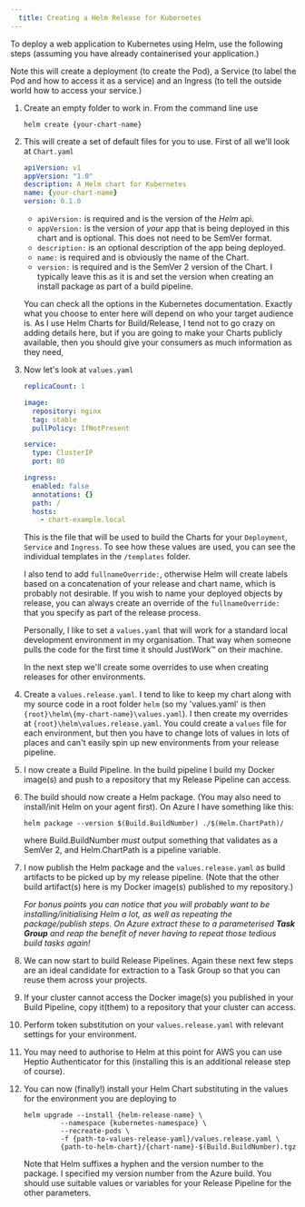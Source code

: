 ```yaml
---
  title: Creating a Helm Release for Kubernetes
---
```


To deploy a web application to Kubernetes using Helm, use the following steps (assuming you have already containerised your application.)

Note this will create a deployment (to create the Pod), a Service (to label the Pod and how to access it as a service) and an Ingress
(to tell the outside world how to access your service.)

1. Create an empty folder to work in. From the command line use

    ```shell
    helm create {your-chart-name}
    ```

1. This will create a set of default files for you to use. First of all we'll look at `Chart.yaml`

    ```yaml
    apiVersion: v1
    appVersion: "1.0"
    description: A Helm chart for Kubernetes
    name: {your-chart-name}
    version: 0.1.0
    ```

    * `apiVersion:` is required and is the version of the _Helm_ api.
    * `appVersion:` is the version of _your_ app that is being deployed in this chart and is optional. This does not need to be SemVer format.
    * `description:` is an optional description of the app being deployed.
    * `name:` is required and is obviously the name of the Chart.
    * `version:` is required and is the SemVer 2 version of the Chart. I typically leave this as it is and set the version when creating an install package as part of a build pipeline.

    You can check all the options in the Kubernetes documentation. 
    Exactly what you choose to enter here will depend on who your target audience is. 
    As I use Helm Charts for Build/Release, I tend not to go crazy on adding details here,  but if you are going to make your Charts publicly available, then you should give your consumers as much information as they need,

1. Now let's look at `values.yaml`

    ```yaml
    replicaCount: 1

    image:
      repository: nginx
      tag: stable
      pullPolicy: IfNotPresent

    service:
      type: ClusterIP
      port: 80

    ingress:
      enabled: false
      annotations: {}
      path: /
      hosts:
        - chart-example.local
    ```

    This is the file that will be used to build the Charts for your `Deployment`, `Service` and `Ingress`. 
    To see how these values are used, you can see the individual templates in the `/templates` folder.

    I also tend to add `fullnameOverride:`, otherwise Helm will create labels based on a concatenation of your release and chart name, 
    which is probably not desirable. 
    If you wish to name your deployed objects by release, you can always create an override of the `fullnameOverride:` that you specify 
    as part of the release process.

    Personally, I like to set a `values.yaml` that will work for a standard local development environment in my organisation. 
    That way when someone pulls the code for the first time it should JustWork&trade; on their machine.

    In the next step we'll create some overrides to use when creating releases for other environments.

1. Create a `values.release.yaml`. I tend to like to keep my chart along with my source code in a root folder `helm` 
(so my 'values.yaml' is then `{root}\helm\{my-chart-name}\values.yaml`). 
I then create my overrides at `{root}\helm\values.release.yaml`.
You could create a `values` file for each environment, 
but then you have to change lots of values in lots of places and can't easily spin up new environments from your release pipeline.

1. I now create a Build Pipeline. In the build pipeline I build my Docker image(s) and push to a repository that my Release Pipeline 
can access.

1. The build should now create a Helm package. (You may also need to install/init Helm on your agent first). 
On Azure I have something like this:

    ```shell
    helm package --version $(Build.BuildNumber) ./$(Helm.ChartPath)/
    ```

    where Build.BuildNumber _must_ output something that validates as a SemVer 2, and Helm.ChartPath is a pipeline variable.

1. I now publish the Helm package and the `values.release.yaml` as build artifacts to be picked up by my release pipeline.
(Note that the other build artifact(s) here is my Docker image(s) published to my repository.)

    _For bonus points you can notice that you will probably want to be installing/initialising Helm a lot, 
    as well as repeating the package/publish steps. On Azure extract these to a parameterised **Task Group** and 
    reap the benefit of never having to repeat those tedious build tasks again!_

1. We can now start to build Release Pipelines. 
Again these next few steps are an ideal candidate for extraction to a Task Group so that you can reuse them across your projects.

1. If your cluster cannot access the Docker image(s) you published in your Build Pipeline, copy it(them) to a repository that your
cluster can access.

1. Perform token substitution on your `values.release.yaml` with relevant settings for your environment.

1. You may need to authorise to Helm at this point for AWS you can use Heptio Authenticator for this 
(installing this is an additional release step of course).

1. You can now (finally!) install your Helm Chart substituting in the values for the environment you are deploying to

    ```shell
    helm upgrade --install {helm-release-name} \
			 --namespace {kubernetes-namespace} \
			 --recreate-pods \
			 -f {path-to-values-release-yaml}/values.release.yaml \
			 {path-to-helm-chart}/{chart-name}-$(Build.BuildNumber).tgz 
    ```

    Note that Helm suffixes a hyphen and the version number to the package. I specified my version number from the Azure build.
    You should use suitable values or variables for your Release Pipeline for the other parameters.  
